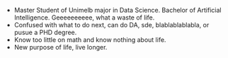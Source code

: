 - Master Student of Unimelb major in Data Science. Bachelor of Artificial Intelligence. Geeeeeeeeee, what a waste of life.
- Confused with what to do next, can do DA, sde, blablablablabla, or pusue a PHD degree. 
- Know too little on math and know nothing about life.
- New purpose of life, live longer.

<!---
chaostheory-Jin/chaostheory-Jin is a ✨ special ✨ repository because its `README.md` (this file) appears on your GitHub profile.
You can click the Preview link to take a look at your changes.
--->

